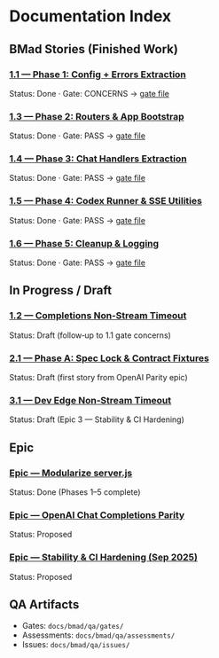 # Documentation Index

## BMad Stories (Finished Work)

### [1.1 — Phase 1: Config + Errors Extraction](./bmad/stories/1.1.phase-1-config-and-errors-extraction.md)

Status: Done · Gate: CONCERNS → [gate file](./bmad/qa/gates/1.1-phase-1-config-and-errors-extraction.yml)

### [1.3 — Phase 2: Routers & App Bootstrap](./bmad/stories/1.3.phase-2-routers-and-app-bootstrap.md)

Status: Done · Gate: PASS → [gate file](./bmad/qa/gates/1.3-phase-2-routers-and-app-bootstrap.yml)

### [1.4 — Phase 3: Chat Handlers Extraction](./bmad/stories/1.4.phase-3-chat-handlers.md)

Status: Done · Gate: PASS → [gate file](./bmad/qa/gates/1.4-phase-3-chat-handlers.yml)

### [1.5 — Phase 4: Codex Runner & SSE Utilities](./bmad/stories/1.5.phase-4-codex-runner-and-sse-utils.md)

Status: Done · Gate: PASS → [gate file](./bmad/qa/gates/1.5-phase-4-codex-runner-and-sse-utils.yml)

### [1.6 — Phase 5: Cleanup & Logging](./bmad/stories/1.6.phase-5-cleanup-and-logging.md)

Status: Done · Gate: PASS → [gate file](./bmad/qa/gates/1.6-phase-5-cleanup-and-logging.yml)

## In Progress / Draft

### [1.2 — Completions Non‑Stream Timeout](./bmad/stories/1.2.completions-nonstream-timeout.md)

Status: Draft (follow‑up to 1.1 gate concerns)

### [2.1 — Phase A: Spec Lock & Contract Fixtures](./bmad/stories/2.1.phase-a-spec-and-contracts.md)

Status: Draft (first story from OpenAI Parity epic)

### [3.1 — Dev Edge Non‑Stream Timeout](./bmad/stories/3.1.dev-edge-nonstream-timeout.md)

Status: Draft (Epic 3 — Stability & CI Hardening)

## Epic

### [Epic — Modularize server.js](./bmad/stories/epic-server-modularization-refactor.md)

Status: Done (Phases 1–5 complete)

### [Epic — OpenAI Chat Completions Parity](./bmad/stories/epic-openai-chat-completions-parity.md)

Status: Proposed

### [Epic — Stability & CI Hardening (Sep 2025)](./bmad/stories/epic-stability-ci-hardening-sep-2025.md)

Status: Proposed

## QA Artifacts

- Gates: `docs/bmad/qa/gates/`
- Assessments: `docs/bmad/qa/assessments/`
- Issues: `docs/bmad/qa/issues/`
